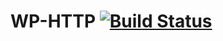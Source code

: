 # WP-HTTP [![Build Status](https://travis-ci.org/awethemes/wp-http.svg?branch=master)](https://travis-ci.org/awethemes/wp-http)
